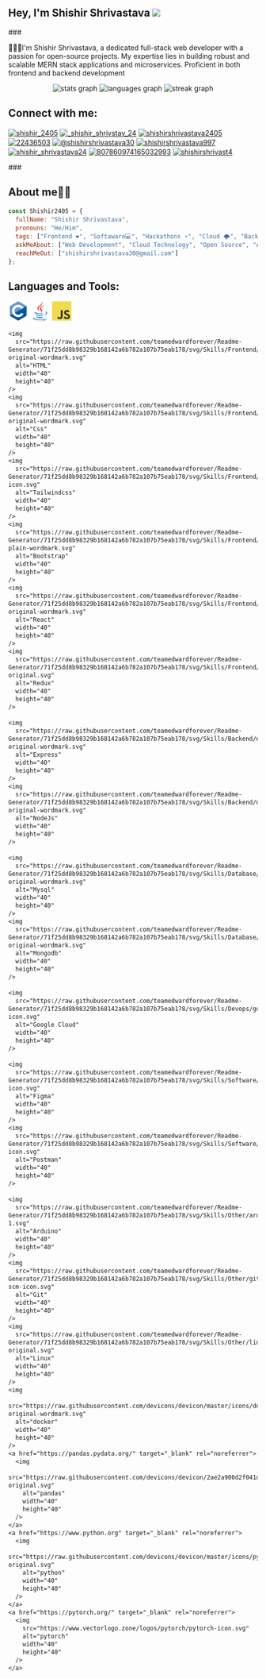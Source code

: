 <h2 align="left">
  Hey, I'm Shishir Shrivastava
  <img
    src="https://raw.githubusercontent.com/aemmadi/aemmadi/master/wave.gif"
    width="30"
  />
</h2>
###
<p>
  👨🏻‍💻I'm Shishir Shrivastava, a dedicated full-stack web developer with a passion
  for open-source projects. My expertise lies in building robust and scalable
  MERN stack applications and microservices. Proficient in both frontend and
  backend development
</p>
<div align="center">
  <img
    src="https://github-readme-stats.vercel.app/api?username=Shishir2405&hide_title=false&hide_rank=false&show_icons=true&include_all_commits=true&count_private=true&disable_animations=false&theme=dracula&locale=en&hide_border=true&order=1"
    height="150"
    alt="stats graph"
  />
  <img
    src="https://github-readme-stats.vercel.app/api/top-langs?username=Shishir2405&locale=en&hide_title=false&layout=compact&card_width=320&langs_count=5&theme=dracula&hide_border=true&order=2"
    height="150"
    alt="languages graph"
  />
  <img
    src="https://streak-stats.demolab.com?user=Shishir2405&locale=en&mode=daily&theme=dracula&hide_border=false&border_radius=5&order=3"
    height="150"
    alt="streak graph"
  />
</div>

### ###
<div align="left" class="img">
  <h2 align="left">Connect with me:</h2>
  <p align="left">
    <a href="https://twitter.com/shishir_2405" target="blank"
      ><img
        align="center"
        src="https://raw.githubusercontent.com/rahuldkjain/github-profile-readme-generator/master/src/images/icons/Social/twitter.svg"
        alt="shishir_2405"
        height="30"
        width="40"
    /></a>
    <a href="https://instagram.com/_shishir_shrivstav_24" target="blank"
      ><img
        align="center"
        src="https://raw.githubusercontent.com/rahuldkjain/github-profile-readme-generator/master/src/images/icons/Social/instagram.svg"
        alt="_shishir_shrivstav_24"
        height="30"
        width="40"
    /></a>
    <a href="https://linkedin.com/in/shishirshrivastava2405" target="blank"
      ><img
        align="center"
        src="https://raw.githubusercontent.com/rahuldkjain/github-profile-readme-generator/master/src/images/icons/Social/linked-in-alt.svg"
        alt="shishirshrivastava2405"
        height="30"
        width="40"
    /></a>
    <a href="https://stackoverflow.com/users/22436503" target="blank"
      ><img
        align="center"
        src="https://raw.githubusercontent.com/rahuldkjain/github-profile-readme-generator/master/src/images/icons/Social/stack-overflow.svg"
        alt="22436503"
        height="30"
        width="40"
    /></a>
    <a href="https://medium.com/@shishirshrivastava30" target="blank"
      ><img
        align="center"
        src="https://raw.githubusercontent.com/rahuldkjain/github-profile-readme-generator/master/src/images/icons/Social/medium.svg"
        alt="@shishirshrivastava30"
        height="30"
        width="40"
    /></a>
    <a href="https://www.youtube.com/c/shishirshrivastava997" target="blank"
      ><img
        align="center"
        src="https://raw.githubusercontent.com/rahuldkjain/github-profile-readme-generator/master/src/images/icons/Social/youtube.svg"
        alt="shishirshrivastava997"
        height="30"
        width="40"
    /></a>
    <a
      href="https://auth.geeksforgeeks.org/user/shishir_shrivastava24"
      target="blank"
      ><img
        align="center"
        src="https://raw.githubusercontent.com/rahuldkjain/github-profile-readme-generator/master/src/images/icons/Social/geeks-for-geeks.svg"
        alt="shishir_shrivastava24"
        height="30"
        width="40"
    /></a>
    <a href="https://discord.gg/807860974165032993" target="blank"
      ><img
        align="center"
        src="https://raw.githubusercontent.com/rahuldkjain/github-profile-readme-generator/master/src/images/icons/Social/discord.svg"
        alt="807860974165032993"
        height="30"
        width="40"
    /></a>
    <a href="https://www.hackerrank.com/shishirshrivast4" target="blank"
      ><img
        align="center"
        src="https://raw.githubusercontent.com/rahuldkjain/github-profile-readme-generator/master/src/images/icons/Social/hackerrank.svg"
        alt="shishirshrivast4"
        height="30"
        width="40"
    /></a>
  </p>
</div>
###
<!-- About Me -->
<h2 align="left">About me👨‍💻</h2>

```JavaScript
const Shishir2405 = {
  fullName: "Shishir Shrivastava",
  pronouns: "He/Him",
  tags: ["Frontend ❤️", "Softaware💻", "Hackathons ⚡", "Cloud 🌩️", "Backend 💡"],
  askMeAbout: ["Web Development", "Cloud Technology", "Open Source", "APIs", "AI/ML"],
  reachMeOut: ["shishirshrivastava30@gmail.com"]
};
```
###

<div align="left" class="img">
  <h2 align="left">Languages and Tools:</h2>
  <p align="left">
    <img
      src="https://raw.githubusercontent.com/teamedwardforever/Readme-Generator/71f25dd8b98329b168142a6b782a107b75eab178/svg/Skills/Languages/c-original.svg"
      alt="C"
      width="40"
      height="40"
    />
    <img
      src="https://raw.githubusercontent.com/teamedwardforever/Readme-Generator/71f25dd8b98329b168142a6b782a107b75eab178/svg/Skills/Languages/java-original.svg"
      alt="Java"
      width="40"
      height="40"
    />
    <img
      src="https://raw.githubusercontent.com/teamedwardforever/Readme-Generator/71f25dd8b98329b168142a6b782a107b75eab178/svg/Skills/Languages/javascript-original.svg"
      alt="Javascript"
      width="40"
      height="40"
    />

    <img
      src="https://raw.githubusercontent.com/teamedwardforever/Readme-Generator/71f25dd8b98329b168142a6b782a107b75eab178/svg/Skills/Frontend/html5-original-wordmark.svg"
      alt="HTML"
      width="40"
      height="40"
    />
    <img
      src="https://raw.githubusercontent.com/teamedwardforever/Readme-Generator/71f25dd8b98329b168142a6b782a107b75eab178/svg/Skills/Frontend/css3-original-wordmark.svg"
      alt="Css"
      width="40"
      height="40"
    />
    <img
      src="https://raw.githubusercontent.com/teamedwardforever/Readme-Generator/71f25dd8b98329b168142a6b782a107b75eab178/svg/Skills/Frontend/tailwindcss-icon.svg"
      alt="Tailwindcss"
      width="40"
      height="40"
    />
    <img
      src="https://raw.githubusercontent.com/teamedwardforever/Readme-Generator/71f25dd8b98329b168142a6b782a107b75eab178/svg/Skills/Frontend/bootstrap-plain-wordmark.svg"
      alt="Bootstrap"
      width="40"
      height="40"
    />
    <img
      src="https://raw.githubusercontent.com/teamedwardforever/Readme-Generator/71f25dd8b98329b168142a6b782a107b75eab178/svg/Skills/Frontend/react-original-wordmark.svg"
      alt="React"
      width="40"
      height="40"
    />
    <img
      src="https://raw.githubusercontent.com/teamedwardforever/Readme-Generator/71f25dd8b98329b168142a6b782a107b75eab178/svg/Skills/Frontend/redux-original.svg"
      alt="Redux"
      width="40"
      height="40"
    />

    <img
      src="https://raw.githubusercontent.com/teamedwardforever/Readme-Generator/71f25dd8b98329b168142a6b782a107b75eab178/svg/Skills/Backend/express-original-wordmark.svg"
      alt="Express"
      width="40"
      height="40"
    />
    <img
      src="https://raw.githubusercontent.com/teamedwardforever/Readme-Generator/71f25dd8b98329b168142a6b782a107b75eab178/svg/Skills/Backend/nodejs-original-wordmark.svg"
      alt="NodeJs"
      width="40"
      height="40"
    />

    <img
      src="https://raw.githubusercontent.com/teamedwardforever/Readme-Generator/71f25dd8b98329b168142a6b782a107b75eab178/svg/Skills/Database/mysql-original-wordmark.svg"
      alt="Mysql"
      width="40"
      height="40"
    />
    <img
      src="https://raw.githubusercontent.com/teamedwardforever/Readme-Generator/71f25dd8b98329b168142a6b782a107b75eab178/svg/Skills/Database/mongodb-original-wordmark.svg"
      alt="Mongodb"
      width="40"
      height="40"
    />

    <img
      src="https://raw.githubusercontent.com/teamedwardforever/Readme-Generator/71f25dd8b98329b168142a6b782a107b75eab178/svg/Skills/Devops/google_cloud-icon.svg"
      alt="Google Cloud"
      width="40"
      height="40"
    />

    <img
      src="https://raw.githubusercontent.com/teamedwardforever/Readme-Generator/71f25dd8b98329b168142a6b782a107b75eab178/svg/Skills/Software/figma-icon.svg"
      alt="Figma"
      width="40"
      height="40"
    />
    <img
      src="https://raw.githubusercontent.com/teamedwardforever/Readme-Generator/71f25dd8b98329b168142a6b782a107b75eab178/svg/Skills/Software/getpostman-icon.svg"
      alt="Postman"
      width="40"
      height="40"
    />

    <img
      src="https://raw.githubusercontent.com/teamedwardforever/Readme-Generator/71f25dd8b98329b168142a6b782a107b75eab178/svg/Skills/Other/arduino-1.svg"
      alt="Arduino"
      width="40"
      height="40"
    />
    <img
      src="https://raw.githubusercontent.com/teamedwardforever/Readme-Generator/71f25dd8b98329b168142a6b782a107b75eab178/svg/Skills/Other/git-scm-icon.svg"
      alt="Git"
      width="40"
      height="40"
    />
    <img
      src="https://raw.githubusercontent.com/teamedwardforever/Readme-Generator/71f25dd8b98329b168142a6b782a107b75eab178/svg/Skills/Other/linux-original.svg"
      alt="Linux"
      width="40"
      height="40"
    />
    <img
      src="https://raw.githubusercontent.com/devicons/devicon/master/icons/docker/docker-original-wordmark.svg"
      alt="docker"
      width="40"
      height="40"
    />
    <a href="https://pandas.pydata.org/" target="_blank" rel="noreferrer">
      <img
        src="https://raw.githubusercontent.com/devicons/devicon/2ae2a900d2f041da66e950e4d48052658d850630/icons/pandas/pandas-original.svg"
        alt="pandas"
        width="40"
        height="40"
      />
    </a>
    <a href="https://www.python.org" target="_blank" rel="noreferrer">
      <img
        src="https://raw.githubusercontent.com/devicons/devicon/master/icons/python/python-original.svg"
        alt="python"
        width="40"
        height="40"
      />
    </a>
    <a href="https://pytorch.org/" target="_blank" rel="noreferrer">
      <img
        src="https://www.vectorlogo.zone/logos/pytorch/pytorch-icon.svg"
        alt="pytorch"
        width="40"
        height="40"
      />
    </a>
  </p>
</div>

###

